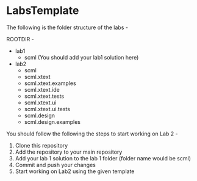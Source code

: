 # LabsTemplate

The following is the folder structure of the labs - 

ROOTDIR -
  - lab1
    - scml (You should add your lab1 solution here)
  - lab2
    - scml
    - scml.xtext
    - scml.xtext.examples
    - scml.xtext.ide
    - scml.xtext.tests
    - scml.xtext.ui
    - scml.xtext.ui.tests
    - scml.design
    - scml.design.examples


You should follow the following the steps to start working on Lab 2 - 
1. Clone this repository
2. Add the repository to your main repository
3. Add your lab 1 solution to the lab 1 folder (folder name would be scml)
4. Commit and push your changes
5. Start working on Lab2 using the given template
